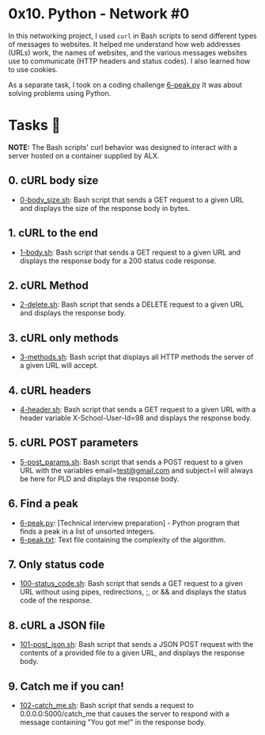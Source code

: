 # 0x10. Python - Network #0


In this networking project, I used `curl` in Bash scripts to send different types of messages to websites. It helped me understand how web addresses (URLs) work, the names of websites, and the various messages websites use to communicate (HTTP headers and status codes). I also learned how to use cookies.

As a separate task, I took on a coding challenge [ 6-peak.py](https://github.com/TechieGold/alx-higher_level_programming/blob/master/0x10-python-network_0/6-peak.py) It was about solving problems using Python.

# Tasks 📃

**NOTE:** 
The Bash scripts' curl behavior was designed to interact with a server hosted on a container supplied by ALX.

## 0. cURL body size
- [0-body_size.sh](https://github.com/TechieGold/alx-higher_level_programming/blob/master/0x10-python-network_0/0-body_size.sh): Bash script that sends a GET request to a given URL and displays the size of the response body in bytes.

## 1. cURL to the end
- [1-body.sh](https://github.com/TechieGold/alx-higher_level_programming/blob/master/0x10-python-network_0/1-body.sh): Bash script that sends a GET request to a given URL and displays the response body for a 200 status code response.


## 2. cURL Method
- [2-delete.sh](https://github.com/TechieGold/alx-higher_level_programming/blob/master/0x10-python-network_0/2-delete.sh): Bash script that sends a DELETE request to a given URL and displays the response body.

## 3. cURL only methods
- [3-methods.sh](https://github.com/TechieGold/alx-higher_level_programming/blob/master/0x10-python-network_0/3-methods.sh): Bash script that displays all HTTP methods the server of a given URL will accept.

## 4. cURL headers
- [4-header.sh](https://github.com/TechieGold/alx-higher_level_programming/blob/master/0x10-python-network_0/4-header.sh): Bash script that sends a GET request to a given URL with a header variable X-School-User-Id=98 and displays the response body.

## 5. cURL POST parameters
- [5-post_params.sh](https://github.com/TechieGold/alx-higher_level_programming/blob/master/0x10-python-network_0/5-post_params.sh): Bash script that sends a POST request to a given URL with the variables email=test@gmail.com and subject=I will always be here for PLD and displays the response body.

## 6. Find a peak
- [6-peak.py](https://github.com/TechieGold/alx-higher_level_programming/blob/master/0x10-python-network_0/6-peak.py): [Technical interview preparation] - Python program that finds a peak in a list of unsorted integers.
- [6-peak.txt](https://github.com/TechieGold/alx-higher_level_programming/blob/master/0x10-python-network_0/6-peak.txt): Text file containing the complexity of the algorithm.

## 7. Only status code
- [100-status_code.sh](https://github.com/TechieGold/alx-higher_level_programming/blob/master/0x10-python-network_0/100-status_code.sh): Bash script that sends a GET request to a given URL without using pipes, redirections, ;, or && and displays the status code of the response.

## 8. cURL a JSON file
- [101-post_json.sh](https://github.com/TechieGold/alx-higher_level_programming/blob/master/0x10-python-network_0/101-post_json.sh): Bash script that sends a JSON POST request with the contents of a provided file to a given URL, and displays the response body.

## 9. Catch me if you can!
- [102-catch_me.sh](https://github.com/TechieGold/alx-higher_level_programming/blob/master/0x10-python-network_0/102-catch_me.sh): Bash script that sends a request to 0.0.0.0:5000/catch_me that causes the server to respond with a message containing "You got me!" in the response body.
